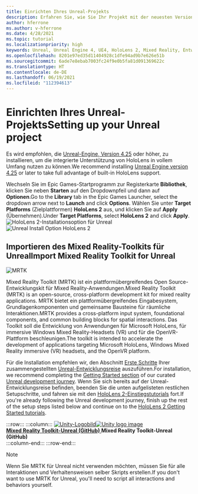 ```yaml
---
title: Einrichten Ihres Unreal-Projekts
description: Erfahren Sie, wie Sie Ihr Projekt mit der neuesten Version der Unreal-Engine und dem Mixed Reality-Featuretool einrichten.
author: hferrone
ms.author: v-hferrone
ms.date: 4/28/2021
ms.topic: tutorial
ms.localizationpriority: high
keywords: Unreal, Unreal Engine 4, UE4, HoloLens 2, Mixed Reality, Entwicklung, Features, neues Projekt, Emulator, Dokumentation, Leitfäden, Hologramme, Spieleentwicklung, Mixed Reality-Headset, Windows Mixed Reality-Headset, Virtual Reality-Headset
ms.openlocfilehash: 8201e97ed35d11404928c1dfe94ad9b7e626e51b
ms.sourcegitcommit: 6ade7e8ebab7003fc24f9e0b5fa81d091369622c
ms.translationtype: HT
ms.contentlocale: de-DE
ms.lasthandoff: 06/19/2021
ms.locfileid: "112394613"
---
```

# <a name="setting-up-your-unreal-project"></a><span data-ttu-id="13c14-104">Einrichten Ihres Unreal-Projekts</span><span class="sxs-lookup"><span data-stu-id="13c14-104">Setting up your Unreal project</span></span>

<span data-ttu-id="13c14-105">Es wird empfohlen, die [Unreal-Engine, Version 4.25](https://docs.unrealengine.com//GettingStarted/Installation/index.html) oder höher, zu installieren, um die integrierte Unterstützung von HoloLens in vollem Umfang nutzen zu können.</span><span class="sxs-lookup"><span data-stu-id="13c14-105">We recommend installing [Unreal Engine version 4.25](https://docs.unrealengine.com//GettingStarted/Installation/index.html) or later to take full advantage of built-in HoloLens support.</span></span>

<span data-ttu-id="13c14-106">Wechseln Sie im Epic Games-Startprogramm zur Registerkarte **Bibliothek**, klicken Sie neben **Starten** auf den Dropdownpfeil und dann auf **Optionen**.</span><span class="sxs-lookup"><span data-stu-id="13c14-106">Go to the **Library** tab in the Epic Games Launcher, select the dropdown arrow next to **Launch** and click **Options**.</span></span> <span data-ttu-id="13c14-107">Wählen Sie unter **Target Platforms** (Zielplattformen) **HoloLens 2** aus, und klicken Sie auf **Apply** (Übernehmen).</span><span class="sxs-lookup"><span data-stu-id="13c14-107">Under **Target Platforms**, select **HoloLens 2** and click **Apply**.</span></span>
<span data-ttu-id="13c14-108">![HoloLens 2-Installationsoption für Unreal](../images/Unreal_Install_Option_HoloLens2.png)</span><span class="sxs-lookup"><span data-stu-id="13c14-108">![Unreal Install Option HoloLens 2](../images/Unreal_Install_Option_HoloLens2.png)</span></span>

## <a name="import-mixed-reality-toolkit-for-unreal"></a><span data-ttu-id="13c14-109">Importieren des Mixed Reality-Toolkits für Unreal</span><span class="sxs-lookup"><span data-stu-id="13c14-109">Import Mixed Reality Toolkit for Unreal</span></span>

![MRTK](../../design/images/MRTK_UX_Hero.png)

<span data-ttu-id="13c14-111">Mixed Reality Toolkit (MRTK) ist ein plattformübergreifendes Open Source-Entwicklungskit für Mixed Reality-Anwendungen.</span><span class="sxs-lookup"><span data-stu-id="13c14-111">Mixed Reality Toolkit (MRTK) is an open-source, cross-platform development kit for mixed reality applications.</span></span> <span data-ttu-id="13c14-112">MRTK bietet ein plattformübergreifendes Eingabesystem, Grundlagenkomponenten und gemeinsame Bausteine für räumliche Interaktionen.</span><span class="sxs-lookup"><span data-stu-id="13c14-112">MRTK provides a cross-platform input system, foundational components, and common building blocks for spatial interactions.</span></span> <span data-ttu-id="13c14-113">Das Toolkit soll die Entwicklung von Anwendungen für Microsoft HoloLens, für immersive Windows Mixed Reality-Headsets (VR) und für die OpenVR-Plattform beschleunigen.</span><span class="sxs-lookup"><span data-stu-id="13c14-113">The toolkit is intended to accelerate the development of applications targeting Microsoft HoloLens, Windows Mixed Reality immersive (VR) headsets, and the OpenVR platform.</span></span>

<span data-ttu-id="13c14-114">Für die Installation empfehlen wir, den Abschnitt [Erste Schritte](unreal-development-overview.md#1-getting-started) Ihrer zusammengestellten [Unreal-Entwicklungsreise](unreal-development-overview.md) auszuführen.</span><span class="sxs-lookup"><span data-stu-id="13c14-114">For installation, we recommend completing the [Getting Started section](unreal-development-overview.md#1-getting-started) of our curated [Unreal development journey](unreal-development-overview.md).</span></span> <span data-ttu-id="13c14-115">Wenn Sie sich bereits auf der Unreal-Entwicklungsreise befinden, beenden Sie die unten aufgelisteten restlichen Setupschritte, und fahren sie mit den [HoloLens 2-Einstiegstutorials](tutorials/unreal-uxt-ch1.md) fort.</span><span class="sxs-lookup"><span data-stu-id="13c14-115">If you're already following the Unreal development journey, finish up the rest of the setup steps listed below and continue on to the [HoloLens 2 Getting Started tutorials](tutorials/unreal-uxt-ch1.md).</span></span>

:::row:::
    :::column:::
        <span data-ttu-id="13c14-116"><a href="https://github.com/Microsoft/MixedRealityToolkit-Unreal" target="_blank">![Unity-Logobild](../images/MRTK-Unreal-Banner.png)</span><span class="sxs-lookup"><span data-stu-id="13c14-116"><a href="https://github.com/Microsoft/MixedRealityToolkit-Unreal" target="_blank">![Unity logo image](../images/MRTK-Unreal-Banner.png)</span></span><br><span data-ttu-id="13c14-117">**Mixed Reality Toolkit-Unreal (GitHub)** </a></span><span class="sxs-lookup"><span data-stu-id="13c14-117">**Mixed Reality Toolkit-Unreal (GitHub)**</a></span></span><br>
    :::column-end:::
:::row-end:::

> [!NOTE]
> <span data-ttu-id="13c14-118">Wenn Sie MRTK für Unreal nicht verwenden möchten, müssen Sie für alle Interaktionen und Verhaltensweisen selber Skripts erstellen.</span><span class="sxs-lookup"><span data-stu-id="13c14-118">If you don't want to use MRTK for Unreal, you'll need to script all interactions and behaviors yourself.</span></span>